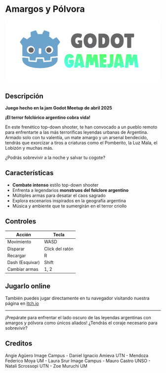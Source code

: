 
# Amargos y Pólvora

![Amargos y Pólvora](logo.png)

## Descripción
**Juego hecho en la jam Godot Meetup de abril 2025**

**¡El terror folclórico argentino cobra vida!**

En este frenético top-down shooter, te han convocado a un pueblo remoto para enfrentarte a las más terroríficas leyendas urbanas de Argentina. Armado solo con tu valentía, un mate amargo y un arsenal bendecido, tendrás que exorcizar a tiros a criaturas como el Pomberito, la Luz Mala, el Lobizón y muchas más.

¿Podrás sobrevivir a la noche y salvar tu cogote?

## Características

- **Combate intenso** estilo top-down shooter
- Enfrenta a legendarios **monstruos del folclore argentino**
- Múltiples armas para desatar el caos sagrado
- Explora escenarios inspirados en la geografía argentina
- Música y ambiente que te sumergirán en el terror criollo

## Controles

| Acción | Tecla |
|--------|-------|
| Movimiento | WASD |
| Disparar | Click del ratón |
| Recargar | R |
| Dash (Esquivar) | Shift |
| Cambiar armas | 1, 2 |


## Jugarlo online

También puedes jugar directamente en tu navegador visitando nuestra página en [itch.io](https://pandeneitor.itch.io/amargos-y-polvora)

---

¡Prepárate para enfrentar el lado oscuro de las leyendas argentinas con amargos y pólvora como únicos aliados! ¿Tendrás el coraje necesario para sobrevivir?

## Creditos
Angie Agüero Image Campus - Daniel Ignacio Amieva UTN - Mendoza Federico Moya UM - Laura Srur Image Campus - Mauro Castro UNSO - Natali Scrossopi UTN - Zoe Muruchi UM